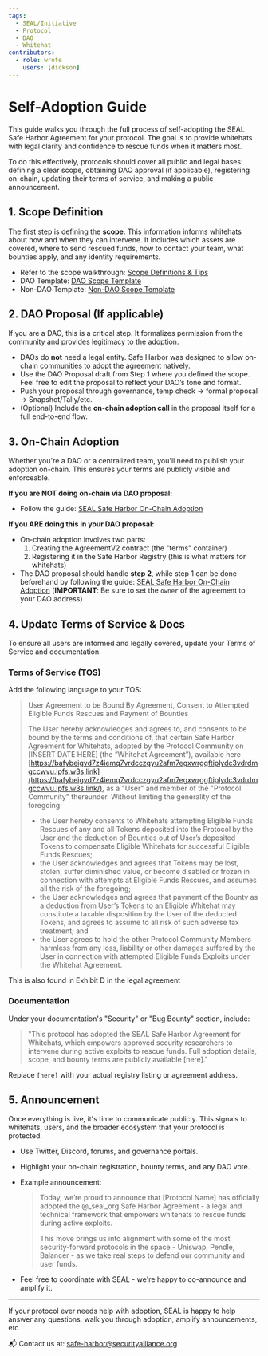 ```yaml
---
tags:
  - SEAL/Initiative
  - Protocol
  - DAO
  - Whitehat
contributors:
  - role: wrote
    users: [dickson]
---
```


# Self-Adoption Guide

This guide walks you through the full process of self-adopting the SEAL Safe Harbor Agreement for your protocol. The goal is to provide whitehats with legal clarity and confidence to rescue funds when it matters most. 

To do this effectively, protocols should cover all public and legal bases: defining a clear scope, obtaining DAO approval (if applicable), registering on-chain, updating their terms of service, and making a public announcement.

## 1. Scope Definition

The first step is defining the **scope**. This information informs whitehats about how and when they can intervene. It includes which assets are covered, where to send rescued funds, how to contact your team, what bounties apply, and any identity requirements.

- Refer to the scope walkthrough: [Scope Definitions & Tips](./scope-terms.md)
- DAO Template: [DAO Scope Template](https://docs.google.com/document/d/1zsyutbSpQrwkmEA_XicABoRkSR25IQr92tOPgZOixN4/edit)
- Non-DAO Template: [Non-DAO Scope Template](https://docs.google.com/document/d/1kcgeq2GmmuSHyMzbl0mlgRhMHag-av4B4TdLZFqdoSE/edit)

## 2. DAO Proposal (If applicable)

If you are a DAO, this is a critical step. It formalizes permission from the community and provides legitimacy to the adoption.

- DAOs do **not** need a legal entity. Safe Harbor was designed to allow on-chain communities to adopt the agreement natively.
- Use the DAO Proposal draft from Step 1 where you defined the scope. Feel free to edit the proposal to reflect your DAO’s tone and format.
- Push your proposal through governance, temp check → formal proposal → Snapshot/Tally/etc.
- (Optional) Include the **on-chain adoption call** in the proposal itself for a full end-to-end flow.

## 3. On-Chain Adoption

Whether you're a DAO or a centralized team, you'll need to publish your adoption on-chain. This ensures your terms are publicly visible and enforceable.

**If you are NOT doing on-chain via DAO proposal:**

- Follow the guide: [SEAL Safe Harbor On-Chain Adoption](./on-chain-adoption-guide.md)

**If you ARE doing this in your DAO proposal:**

- On-chain adoption involves two parts:
    1. Creating the AgreementV2 contract (the "terms" container)
    2. Registering it in the Safe Harbor Registry (this is what matters for whitehats)
- The DAO proposal should handle **step 2**, while step 1 can be done beforehand by following the guide: [SEAL Safe Harbor On-Chain Adoption](./on-chain-adoption-guide.md) (**IMPORTANT**: Be sure to set the `owner` of the agreement to your DAO address)

## 4. Update Terms of Service & Docs

To ensure all users are informed and legally covered, update your Terms of Service and documentation.

### Terms of Service (TOS)

Add the following language to your TOS:

> User Agreement to be Bound By Agreement, Consent to Attempted Eligible Funds Rescues and Payment of Bounties
> 
> 
> The User hereby acknowledges and agrees to, and consents to be bound by the terms and conditions of, that certain Safe Harbor Agreement for Whitehats, adopted by the Protocol Community on [INSERT DATE HERE] (the ”Whitehat Agreement”), available here [https://bafybeigvd7z4iemq7vrdcczgyu2afm7egxwrggftiplydc3vdrdmgccwvu.ipfs.w3s.link](https://bafybeigvd7z4iemq7vrdcczgyu2afm7egxwrggftiplydc3vdrdmgccwvu.ipfs.w3s.link/), as a "User" and member of the "Protocol Community" thereunder. Without limiting the generality of the foregoing:
> 
> - the User hereby consents to Whitehats attempting Eligible Funds Rescues of any and all Tokens deposited into the Protocol by the User and the deduction of Bounties out of User’s deposited Tokens to compensate Eligible Whitehats for successful Eligible Funds Rescues;
> - the User acknowledges and agrees that Tokens may be lost, stolen, suffer diminished value, or become disabled or frozen in connection with attempts at Eligible Funds Rescues, and assumes all the risk of the foregoing;
> - the User acknowledges and agrees that payment of the Bounty as a deduction from User’s Tokens to an Eligible Whitehat may constitute a taxable disposition by the User of the deducted Tokens, and agrees to assume to all risk of such adverse tax treatment; and
> - the User agrees to hold the other Protocol Community Members harmless from any loss, liability or other damages suffered by the User in connection with attempted Eligible Funds Exploits under the Whitehat Agreement.

This is also found in Exhibit D in the legal agreement

### Documentation

Under your documentation's "Security" or "Bug Bounty" section, include:

> "This protocol has adopted the SEAL Safe Harbor Agreement for Whitehats, which empowers approved security researchers to intervene during active exploits to rescue funds. Full adoption details, scope, and bounty terms are publicly available [here]."
> 

Replace `[here]` with your actual registry listing or agreement address.

## 5. Announcement

Once everything is live, it's time to communicate publicly. This signals to whitehats, users, and the broader ecosystem that your protocol is protected.

- Use Twitter, Discord, forums, and governance portals.
- Highlight your on-chain registration, bounty terms, and any DAO vote.
- Example announcement:
    
    > Today, we’re proud to announce that [Protocol Name] has officially adopted the @_seal_org Safe Harbor Agreement - a legal and technical framework that empowers whitehats to rescue funds during active exploits.
    > 
    > 
    > This move brings us into alignment with some of the most security-forward protocols in the space - Uniswap, Pendle, Balancer - as we take real steps to defend our community and user funds.
    > 
- Feel free to coordinate with SEAL - we're happy to co-announce and amplify it.

---

If your protocol ever needs help with adoption, SEAL is happy to help answer any questions, walk you through adoption, amplify announcements, etc

📬 Contact us at: [safe-harbor@securityalliance.org](mailto:safe-harbor@securityalliance.org)